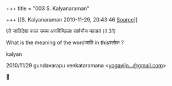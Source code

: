 +++
title = "003 S. Kalyanaraman"

+++
[[S. Kalyanaraman	2010-11-29, 20:43:46 [Source](https://groups.google.com/g/bvparishat/c/BIep3KDMUKc)]]



एते जातिदेशा काल समय अनविच्छिन्नाः सार्वभौमः महाव्रतं (II.31)

What is the meaning of the wordजाति in thisश्लोक ?

  

kalyan

  

2010/11/29 gundavarapu venkataramana \<[yogavijn...@gmail.com]()\>



